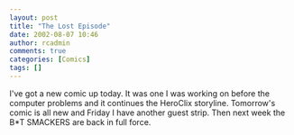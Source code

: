 ```yaml
---
layout: post
title: "The Lost Episode"
date: 2002-08-07 10:46
author: rcadmin
comments: true
categories: [Comics]
tags: []
---
```

I've got a new comic up today. It was one I was working on before the computer problems and it continues the HeroClix storyline. Tomorrow's comic is all new and Friday I have another guest strip. Then next week the B*T SMACKERS are back in full force.
<!--more-->
<img src="/wp/wp-content/comics/20020807.gif" alt="" />
